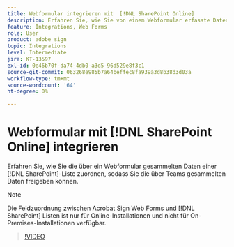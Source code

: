 ```yaml
---
title: Webformular integrieren mit  [!DNL SharePoint Online]
description: Erfahren Sie, wie Sie von einem Webformular erfasste Daten einer  [!DNL SharePoint] -Liste zuordnen.
feature: Integrations, Web Forms
role: User
product: adobe sign
topic: Integrations
level: Intermediate
jira: KT-13597
exl-id: 0e46b70f-da74-4db0-a3d5-96d529e8f3c1
source-git-commit: 063268e985b7a64beffec8fa939a3d8b38d3d03a
workflow-type: tm+mt
source-wordcount: '64'
ht-degree: 0%

---
```


# Webformular mit [!DNL SharePoint Online] integrieren

Erfahren Sie, wie Sie die über ein Webformular gesammelten Daten einer [!DNL SharePoint]-Liste zuordnen, sodass Sie die über Teams gesammelten Daten freigeben können.

>[!NOTE]
>
>Die Feldzuordnung zwischen Acrobat Sign Web Forms und [!DNL SharePoint] Listen ist nur für Online-Installationen und nicht für On-Premises-Installationen verfügbar.

>[!VIDEO](https://video.tv.adobe.com/v/3423561?quality=12&learn=on&hidetitle=true&captions=ger)
